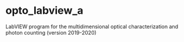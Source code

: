 # opto_labview_a
LabVIEW program for the multidimensional optical characterization and photon counting (version 2019-2020)

